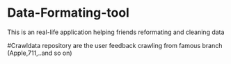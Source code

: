 # Data-Formating-tool
This is an real-life application helping friends reformating and cleaning data

#Crawldata repository are the user feedback crawling from famous branch (Apple,711,..and so on)
